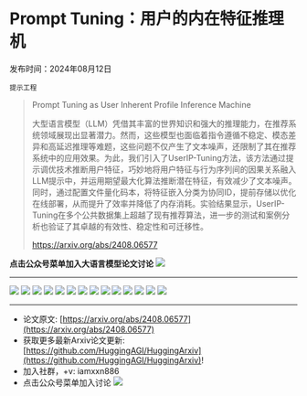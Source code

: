 # Prompt Tuning：用户的内在特征推理机
发布时间：2024年08月12日

`提示工程`
> Prompt Tuning as User Inherent Profile Inference Machine
>
> 大型语言模型（LLM）凭借其丰富的世界知识和强大的推理能力，在推荐系统领域展现出显著潜力。然而，这些模型也面临着指令遵循不稳定、模态差异和高延迟推理等难题，这些问题不仅产生了文本噪声，还限制了其在推荐系统中的应用效果。为此，我们引入了UserIP-Tuning方法，该方法通过提示调优技术推断用户特征，巧妙地将用户特征与行为序列间的因果关系融入LLM提示中，并运用期望最大化算法推断潜在特征，有效减少了文本噪声。同时，通过配置文件量化码本，将特征嵌入分类为协同ID，提前存储以优化在线部署，从而提升了效率并降低了内存消耗。实验结果显示，UserIP-Tuning在多个公共数据集上超越了现有推荐算法，进一步的测试和案例分析也验证了其卓越的有效性、稳定性和可迁移性。
>
> https://arxiv.org/abs/2408.06577

**点击公众号菜单加入大语言模型论文讨论**
![](https://raw.githubusercontent.com/HuggingAGI/wx_assets/main/2024/07/31/1722434818326-94339e92-22f1-4472-9d27-fed232f70b5d.jpeg)
<hr />

![](https://raw.githubusercontent.com/HuggingAGI/HuggingArxiv/main/paper_images/2408.06577/x1.png)
![](https://raw.githubusercontent.com/HuggingAGI/HuggingArxiv/main/paper_images/2408.06577/x2.png)
![](https://raw.githubusercontent.com/HuggingAGI/HuggingArxiv/main/paper_images/2408.06577/x3.png)
![](https://raw.githubusercontent.com/HuggingAGI/HuggingArxiv/main/paper_images/2408.06577/x5.png)
![](https://raw.githubusercontent.com/HuggingAGI/HuggingArxiv/main/paper_images/2408.06577/x6.png)
![](https://raw.githubusercontent.com/HuggingAGI/HuggingArxiv/main/paper_images/2408.06577/x7.png)
![](https://raw.githubusercontent.com/HuggingAGI/HuggingArxiv/main/paper_images/2408.06577/x8.png)
![](https://raw.githubusercontent.com/HuggingAGI/HuggingArxiv/main/paper_images/2408.06577/x9.png)
![](https://raw.githubusercontent.com/HuggingAGI/HuggingArxiv/main/paper_images/2408.06577/x10.png)
![](https://raw.githubusercontent.com/HuggingAGI/HuggingArxiv/main/paper_images/2408.06577/x11.png)
![](https://raw.githubusercontent.com/HuggingAGI/HuggingArxiv/main/paper_images/2408.06577/x12.png)
![](https://raw.githubusercontent.com/HuggingAGI/HuggingArxiv/main/paper_images/2408.06577/x13.png)
![](https://raw.githubusercontent.com/HuggingAGI/HuggingArxiv/main/paper_images/2408.06577/x14.png)
![](https://raw.githubusercontent.com/HuggingAGI/HuggingArxiv/main/paper_images/2408.06577/x15.png)

<hr />

- 论文原文: [https://arxiv.org/abs/2408.06577](https://arxiv.org/abs/2408.06577)
- 获取更多最新Arxiv论文更新: [https://github.com/HuggingAGI/HuggingArxiv](https://github.com/HuggingAGI/HuggingArxiv)!
- 加入社群，+v: iamxxn886
- 点击公众号菜单加入讨论
![](https://raw.githubusercontent.com/HuggingAGI/wx_assets/main/2024/07/31/1722434818326-94339e92-22f1-4472-9d27-fed232f70b5d.jpeg)